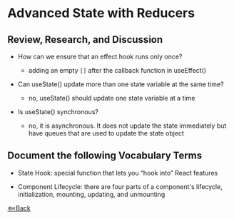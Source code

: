 # Advanced State with Reducers


## Review, Research, and Discussion

- How can we ensure that an effect hook runs only once?

  - adding an empty `[]` after the callback function in useEffect()

- Can useState() update more than one state variable at the same time?

  - no, useState() should update one state variable at a time

- Is useState() synchronous?

  - no, it is asynchronous. It does not update the state immediately but have queues that are used to update the state object


## Document the following Vocabulary Terms

- State Hook: special function that lets you “hook into” React features


- Component Lifecycle: there are four parts of a component's lifecycle, initialization, mounting, updating, and unmounting


[<==Back](README.md)